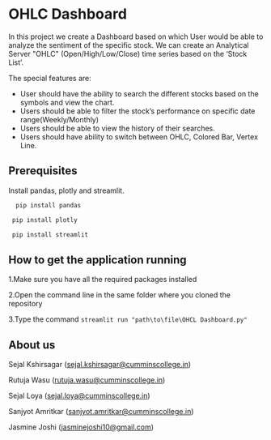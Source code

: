 # OHLC Dashboard

In this project we create a Dashboard based on which User would be able to analyze the sentiment of the specific stock. We can create an Analytical Server "OHLC" (Open/High/Low/Close) time series based on the ‘Stock List’.

The special features are:

- User should have the ability to search the different stocks based on the symbols and view the chart.
- Users should be able to filter the stock’s performance on specific date range(Weekly/Monthly)
- Users should be able to view the history of their searches.
- Users should have ability to switch between OHLC, Colored Bar, Vertex Line.


## Prerequisites
Install pandas, plotly and streamlit.

```bash
  pip install pandas  
```

```bash
 pip install plotly 
```

```bash
 pip install streamlit 
```

## How to get the application running
1.Make sure you have all the required packages installed

2.Open the command line in the same folder where you cloned the repository

3.Type the command `streamlit run "path\to\file\OHCL Dashboard.py"`




  
##  About us
Sejal Kshirsagar (sejal.kshirsagar@cumminscollege.in)

Rutuja Wasu (rutuja.wasu@cumminscollege.in)

Sejal Loya (sejal.loya@cumminscollege.in)

Sanjyot Amritkar (sanjyot.amritkar@cumminscollege.in)

Jasmine Joshi (jasminejoshi10@gmail.com)
  
